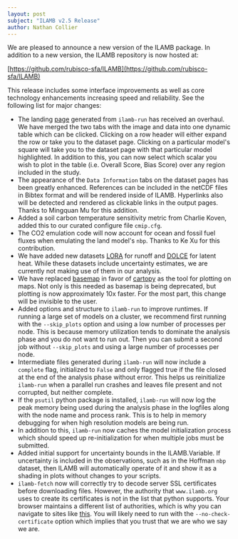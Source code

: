 ```yaml
---
layout: post
subject: "ILAMB v2.5 Release"
author: Nathan Collier
---
```


We are pleased to announce a new version of the ILAMB package. In
addition to a new version, the ILAMB repository is now hosted at:

  [https://github.com/rubisco-sfa/ILAMB](https://github.com/rubisco-sfa/ILAMB)

This release includes some interface improvements as well as core
technology enhancements increasing speed and reliability. See the
following list for major changes:

* The landing [page](https://www.ilamb.org/CMIP6/historical/)
  generated from `ilamb-run` has received an overhaul. We have merged
  the two tabs with the image and data into one dynamic table which
  can be clicked. Clicking on a row header will either expand the row
  or take you to the dataset page. Clicking on a particular model's
  square will take you to the dataset page with that particular model
  highlighted. In addition to this, you can now select which scalar
  you wish to plot in the table (i.e. Overall Score, Bias Score) over
  any region included in the study.
* The appearance of the `Data Information` tabs on the dataset pages
  has been greatly enhanced. References can be included in the netCDF
  files in Bibtex format and will be rendered inside of
  ILAMB. Hyperlinks also will be detected and rendered as clickable
  links in the output pages. Thanks to Mingquan Mu for this addition.
* Added a soil carbon temperature sensitivity metric from Charlie
  Koven, added this to our curated configure file `cmip.cfg`.
* The CO2 emulation code will now account for ocean and fossil fuel
  fluxes when emulating the land model's `nbp`. Thanks to Ke Xu for this
  contribution.
* We have added new datasets
  [LORA](http://dx.doi.org/10.25914/5b612e993d8ea) for runoff and
  [DOLCE](http://dx.doi.org/10.4225/41/58980b55b0495) for latent
  heat. While these datasets include uncertainty estimates, we are
  currently not making use of them in our analysis.
* We have replaced [basemap](https://github.com/matplotlib/basemap)
  in favor of [cartopy](https://github.com/SciTools/cartopy) as the
  tool for plotting on maps. Not only is this needed as basemap is
  being deprecated, but plotting is now approximately 10x faster. For
  the most part, this change will be invisible to the user.
* Added options and structure to `ilamb-run` to improve runtimes. If
  running a large set of models on a cluster, we recommend first
  running with the `--skip_plots` option and using a low number of
  processes per node. This is because memory utilization tends to
  dominate the analysis phase and you do not want to run out. Then you
  can submit a second job without `--skip_plots` and using a large
  number of processes per node.
* Intermediate files generated during `ilamb-run` will now include a
  `complete` flag, initialized to `False` and only flagged true if the
  file closed at the end of the analysis phase without error. This
  helps us reinitialize `ilamb-run` when a parallel run crashes and
  leaves file present and not corrupted, but neither complete.
* If the `psutil` python package is installed, `ilamb-run` will now
  log the peak memory being used during the analysis phase in the
  logfiles along with the node name and process rank. This is to help
  in memory debugging for when high resolution models are being run.
* In addition to this, `ilamb-run` now caches the model initialization
  process which should speed up re-initialization for when multiple
  jobs must be submitted.
* Added initial support for uncertainty bounds in the
  ILAMB.Variable. If uncertainty is included in the observations, such
  as in the Hoffman `nbp` dataset, then ILAMB will automatically
  operate of it and show it as a shading in plots without changes to
  your scripts.
* `ilamb-fetch` now will correctly try to decode server SSL
  certificates before downloading files. However, the authority that
  `www.ilamb.org` uses to create its certificates is not in the list
  that python supports. Your browser maintains a different list of
  authorities, which is why you can navigate to sites like
  [this](http://www.ilamb.org/CMIP6/historical/). You will likely need
  to run with the `--no-check-certificate` option which implies that
  you trust that we are who we say we are.
